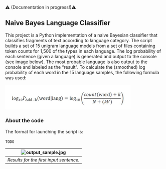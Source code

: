 :warning: (Documentation in progress!):warning:

Naive Bayes Language Classifier
---

This project is a Python implementation of a naive Bayesian classifier that classifies fragments of text according to language category. The script builds a set of 15 unigram language models from a set of files containing token counts for 1,500 of the types in each language. The log probability of each sentence (given a language) is generated and output to the console (see image below). The most probable language is also output to the console and labeled as the “result".
To calculate the (smoothed) log probability of each word in the 15 language samples, the following formula was used:

<img src="formula1.jpg" alt="formula1.jpg" width="400"/>

### About the code

The format for launching the script is:  

```TODO```


| <img src="output_sample.jpg" alt="output_sample.jpg" class="center" width="1000"/> | 
|:--:| 
| *Results for the first input sentence.* |


